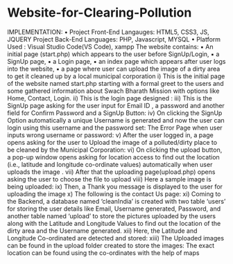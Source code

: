# Website-for-Clearing-Pollution
IMPLEMENTATION:
• Project Front-End Langauges: HTML5, CSS3, JS, JQUERY
Project Back-End Languages: PHP, Javascript, MYSQL
• Platform Used : Visual Studio Code(VS Code), xampp
The website contains:
▪ An initial page (start.php) which appears to the user before SignUp/Login,
▪ a SignUp page, 
▪ a Login page, 
▪ an index page which appears after user logs into the website, 
▪ a page where user can upload the image of a dirty area to get it cleaned up by a local 
municipal corporation
i) This is the initial page of the website named start.php starting with a formal greet to the users and some gathered 
information about Swach Bharath Mission with options like Home, Contact, Login. 
ii) This is the login page designed :
iii) This is the SignUp page asking for the user input for Email ID , a password and another field for Confirm Password
and a SignUp Button:
iv) On clicking the SignUp Option automatically a unique Username is generated and now the user can login using 
this username and the password set:
The Error Page when user inputs wrong username or password:
v) After the user logged in, a page opens asking for the user to Upload the image of a polluted/dirty place to be 
cleaned by the Municipal Corporation:
vi) On clicking the upload button, a pop-up window opens asking for location access to find out the location (i.e., 
latitude and longitude co-ordinate values) automatically when user uploads the image .
vii) After that the uploading page(upload.php) opens asking the user to choose the file to upload
viii) Here a sample image is being uploaded:
ix) Then, a Thank you message is displayed to the user for uploading the image
x) The following is the contact Us page:
xi) Coming to the Backend, a database named ‘cleanIndia’ is created with two table ‘users’ for storing the user 
details like Email, Username generated, Password, and another table named ‘upload’ to store the pictures uploaded 
by the users along with the Latitude and Longitude Values to find out the location of the dirty area and the 
Username generated.
xii) Here, the Latitude and Longitude Co-ordinated are detected and stored:
xiii) The Uploaded images can be found in the upload folder created to store the images:
The exact location can be found using the co-ordinates with the help of maps
